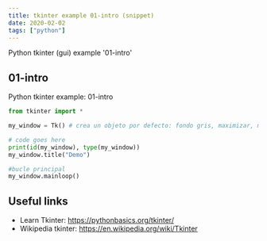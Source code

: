 ```yaml
---
title: tkinter example 01-intro (snippet)
date: 2020-02-02
tags: ["python"]
---
```

Python tkinter (gui) example '01-intro'


## 01-intro

Python tkinter example: 01-intro

```python
from tkinter import *

my_window = Tk() # crea un objeto por defecto: fondo gris, maximizar, minimizar, etc.

# code goes here
print(id(my_window), type(my_window))
my_window.title("Demo")

#bucle principal
my_window.mainloop()

```

## Useful links

- Learn Tkinter: https://pythonbasics.org/tkinter/
- Wikipedia tkinter: https://en.wikipedia.org/wiki/Tkinter
